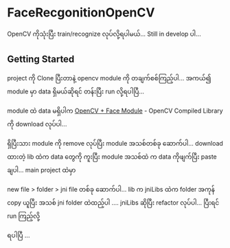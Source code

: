 # FaceRecgonitionOpenCV

OpenCV ကိုသုံးပြီး train/recognize လုပ်လို့ရပါမယ်... Still in develop ပါ...

## Getting Started

project ကို Clone ပြီးတာနဲ့ opencv module ကို တချက်စစ်ကြည့်ပါ... အကယ်၍ module မှာ data ရှိမယ်ဆိုရင် တန်းပြီး run လို့ရပါပြီ...

module ထဲ data မရှိပါက [OpenCV + Face Module](https://mega.nz/#!xUcnVaLK!Hf-Z1O9h6RZ85_gqRGXfqFvB46W3n7tDRf7JjglS89g) - OpenCV Compiled Library ကို download လုပ်ပါ...

ရှိပြီးသား module ကို remove လုပ်ပြီး module အသစ်တစ်ခု ဆောက်ပါ... download ထားတဲ့ lib ထဲက data တွေကို ကူးပြီး module အသစ်ထဲ က data ကိုဖျက်ပြီး paste ချပါ... main project ထဲမှာ

new file > folder > jni file တစ်ခု ဆောက်ပါ... lib က jniLibs ထဲက folder အကုန် copy ယူပြီး အသစ် jni folder ထဲထည့်ပါ .... jniLibs ဆိုပြီး refactor လုပ်ပါ... ပြီးရင် run ကြည့်လို့

ရပါပြီ ...


